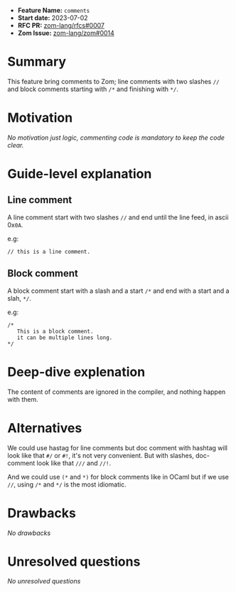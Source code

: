 - **Feature Name:** `comments`
- **Start date:** 2023-07-02
- **RFC PR:** [zom-lang/rfcs#0007](https://github.com/zom-lang/rfcs/pull/0007)
- **Zom Issue:** [zom-lang/zom#0014](https://github.com/zom-lang/zom/issues/0014)

# Summary
[summary]: #summary

This feature bring comments to Zom; line comments with two slashes `//` and
block comments starting with `/*` and finishing with `*/`.

# Motivation
[motivation]: #motivation

*No motivation just logic, commenting code is mandatory to keep the code clear.*

# Guide-level explanation
[guide-level-explanation]: #guide-level-explanation

## Line comment

A line comment start with two slashes `//` and end until the line feed, in
ascii 0x`0A`.

e.g:
```Zom
// this is a line comment.
```

## Block comment

A block comment start with a slash and a start `/*` and end with a start
and a slah, `*/`.

e.g:
```Zom
/*
   This is a block comment.
   it can be multiple lines long.
*/
```


# Deep-dive explenation
[deep-dive-explenation]: #deep-dive-explenation

The content of comments are ignored in the compiler, and nothing happen
with them.

# Alternatives
[alternatives]: #alternatives

We could use hastag for line comments but doc comment with hashtag will
look like that `#/` or `#!`, it's not very convenient. But with slashes,
doc-comment look like that `///` and `//!`.

And we could use `(*` and `*)` for block comments like in OCaml but if we
use `//`, using `/*` and `*/` is the most idiomatic.

# Drawbacks
[drawbacks]: #drawbacks

*No drawbacks*

# Unresolved questions
[unresolved-questions]: #unresolved-questions

*No unresolved questions*
